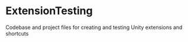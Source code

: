 # ExtensionTesting
Codebase and project files for creating and testing Unity extensions and shortcuts
